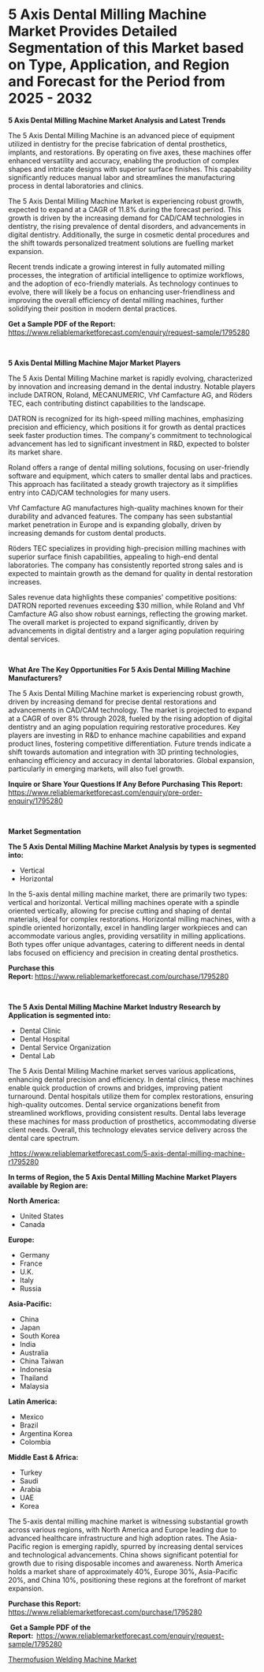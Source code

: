 <p><h1>5 Axis Dental Milling Machine Market Provides Detailed Segmentation of this Market based on Type, Application, and Region and Forecast for the Period from 2025 - 2032</h1></p><p><strong>5 Axis Dental Milling Machine Market Analysis and Latest Trends</strong></p>
<p><p>The 5 Axis Dental Milling Machine is an advanced piece of equipment utilized in dentistry for the precise fabrication of dental prosthetics, implants, and restorations. By operating on five axes, these machines offer enhanced versatility and accuracy, enabling the production of complex shapes and intricate designs with superior surface finishes. This capability significantly reduces manual labor and streamlines the manufacturing process in dental laboratories and clinics.</p><p>The 5 Axis Dental Milling Machine Market is experiencing robust growth, expected to expand at a CAGR of 11.8% during the forecast period. This growth is driven by the increasing demand for CAD/CAM technologies in dentistry, the rising prevalence of dental disorders, and advancements in digital dentistry. Additionally, the surge in cosmetic dental procedures and the shift towards personalized treatment solutions are fuelling market expansion. </p><p>Recent trends indicate a growing interest in fully automated milling processes, the integration of artificial intelligence to optimize workflows, and the adoption of eco-friendly materials. As technology continues to evolve, there will likely be a focus on enhancing user-friendliness and improving the overall efficiency of dental milling machines, further solidifying their position in modern dental practices.</p></p>
<p><strong>Get a Sample PDF of the Report:&nbsp;</strong> <a href="https://www.reliablemarketforecast.com/enquiry/request-sample/1795280?utm_campaign=2195&utm_medium=2&utm_source=Github&utm_content=ia&utm_term=19022025&utm_id=5-axis-dental-milling-machine">https://www.reliablemarketforecast.com/enquiry/request-sample/1795280</a></p>
<p>&nbsp;</p>
<p><strong>5 Axis Dental Milling Machine Major Market Players</strong></p>
<p><p>The 5 Axis Dental Milling Machine market is rapidly evolving, characterized by innovation and increasing demand in the dental industry. Notable players include DATRON, Roland, MECANUMERIC, Vhf Camfacture AG, and Röders TEC, each contributing distinct capabilities to the landscape.</p><p>DATRON is recognized for its high-speed milling machines, emphasizing precision and efficiency, which positions it for growth as dental practices seek faster production times. The company's commitment to technological advancement has led to significant investment in R&D, expected to bolster its market share.</p><p>Roland offers a range of dental milling solutions, focusing on user-friendly software and equipment, which caters to smaller dental labs and practices. This approach has facilitated a steady growth trajectory as it simplifies entry into CAD/CAM technologies for many users.</p><p>Vhf Camfacture AG manufactures high-quality machines known for their durability and advanced features. The company has seen substantial market penetration in Europe and is expanding globally, driven by increasing demands for custom dental products.</p><p>Röders TEC specializes in providing high-precision milling machines with superior surface finish capabilities, appealing to high-end dental laboratories. The company has consistently reported strong sales and is expected to maintain growth as the demand for quality in dental restoration increases.</p><p>Sales revenue data highlights these companies' competitive positions: DATRON reported revenues exceeding $30 million, while Roland and Vhf Camfacture AG also show robust earnings, reflecting the growing market. The overall market is projected to expand significantly, driven by advancements in digital dentistry and a larger aging population requiring dental services.</p></p>
<p>&nbsp;</p>
<p><strong>What Are The Key Opportunities For 5 Axis Dental Milling Machine Manufacturers?</strong></p>
<p><p>The 5 Axis Dental Milling Machine market is experiencing robust growth, driven by increasing demand for precise dental restorations and advancements in CAD/CAM technology. The market is projected to expand at a CAGR of over 8% through 2028, fueled by the rising adoption of digital dentistry and an aging population requiring restorative procedures. Key players are investing in R&D to enhance machine capabilities and expand product lines, fostering competitive differentiation. Future trends indicate a shift towards automation and integration with 3D printing technologies, enhancing efficiency and accuracy in dental laboratories. Global expansion, particularly in emerging markets, will also fuel growth.</p></p>
<p><strong>Inquire or Share Your Questions If Any Before Purchasing This Report:</strong> <a href="https://www.reliablemarketforecast.com/enquiry/pre-order-enquiry/1795280?utm_campaign=2195&utm_medium=2&utm_source=Github&utm_content=ia&utm_term=19022025&utm_id=5-axis-dental-milling-machine">https://www.reliablemarketforecast.com/enquiry/pre-order-enquiry/1795280</a></p>
<p>&nbsp;</p>
<p><strong>Market Segmentation</strong></p>
<p><strong>The 5 Axis Dental Milling Machine Market Analysis by types is segmented into:</strong></p>
<p><ul><li>Vertical</li><li>Horizontal</li></ul></p>
<p><p>In the 5-axis dental milling machine market, there are primarily two types: vertical and horizontal. Vertical milling machines operate with a spindle oriented vertically, allowing for precise cutting and shaping of dental materials, ideal for complex restorations. Horizontal milling machines, with a spindle oriented horizontally, excel in handling larger workpieces and can accommodate various angles, providing versatility in milling applications. Both types offer unique advantages, catering to different needs in dental labs focused on efficiency and precision in creating dental prosthetics.</p></p>
<p><strong>Purchase this Report:&nbsp;</strong><a href="https://www.reliablemarketforecast.com/purchase/1795280?utm_campaign=2195&utm_medium=2&utm_source=Github&utm_content=ia&utm_term=19022025&utm_id=5-axis-dental-milling-machine">https://www.reliablemarketforecast.com/purchase/1795280</a></p>
<p>&nbsp;</p>
<p><strong>The 5 Axis Dental Milling Machine Market Industry Research by Application is segmented into:</strong></p>
<p><ul><li>Dental Clinic</li><li>Dental Hospital</li><li>Dental Service Organization</li><li>Dental Lab</li></ul></p>
<p><p>The 5 Axis Dental Milling Machine market serves various applications, enhancing dental precision and efficiency. In dental clinics, these machines enable quick production of crowns and bridges, improving patient turnaround. Dental hospitals utilize them for complex restorations, ensuring high-quality outcomes. Dental service organizations benefit from streamlined workflows, providing consistent results. Dental labs leverage these machines for mass production of prosthetics, accommodating diverse client needs. Overall, this technology elevates service delivery across the dental care spectrum.</p></p>
<p><a href="https://www.reliablemarketforecast.com/5-axis-dental-milling-machine-r1795280?utm_campaign=2195&utm_medium=2&utm_source=Github&utm_content=ia&utm_term=19022025&utm_id=5-axis-dental-milling-machine">&nbsp;https://www.reliablemarketforecast.com/5-axis-dental-milling-machine-r1795280</a></p>
<p><strong>In terms of Region, the 5 Axis Dental Milling Machine Market Players available by Region are:</strong></p>
<p>
    <p> <strong> North America: </strong>
        <ul>
            <li>United States</li>
            <li>Canada</li>
        </ul>
        </p> 
    <p> <strong> Europe: </strong>
        <ul>
            <li>Germany</li>
            <li>France</li>
            <li>U.K.</li>
            <li>Italy</li>
            <li>Russia</li>
        </ul>
        </p> 
    <p> <strong> Asia-Pacific: </strong>
        <ul>
            <li>China</li>
            <li>Japan</li>
            <li>South Korea</li>
            <li>India</li>
            <li>Australia</li>
            <li>China Taiwan</li>
            <li>Indonesia</li>
            <li>Thailand</li>
            <li>Malaysia</li>
        </ul>
        </p> 
    <p> <strong> Latin America: </strong>
        <ul>
            <li>Mexico</li>
            <li>Brazil</li>
            <li>Argentina Korea</li>
            <li>Colombia</li>
        </ul>
        </p> 
    <p> <strong> Middle East & Africa: </strong>
        <ul>
            <li>Turkey</li>
            <li>Saudi</li>
            <li>Arabia</li>
            <li>UAE</li>
            <li>Korea</li>
        </ul>
    </p>
    </p>
<p><p>The 5-axis dental milling machine market is witnessing substantial growth across various regions, with North America and Europe leading due to advanced healthcare infrastructure and high adoption rates. The Asia-Pacific region is emerging rapidly, spurred by increasing dental services and technological advancements. China shows significant potential for growth due to rising disposable incomes and awareness. North America holds a market share of approximately 40%, Europe 30%, Asia-Pacific 20%, and China 10%, positioning these regions at the forefront of market expansion.</p></p>
<p><strong>Purchase this Report: </strong><a href="https://www.reliablemarketforecast.com/purchase/1795280?utm_campaign=2195&utm_medium=2&utm_source=Github&utm_content=ia&utm_term=19022025&utm_id=5-axis-dental-milling-machine">https://www.reliablemarketforecast.com/purchase/1795280</a></p>
<p>&nbsp;<strong>Get a Sample PDF of the Report:&nbsp;&nbsp;</strong><a href="https://www.reliablemarketforecast.com/enquiry/request-sample/1795280?utm_campaign=2195&utm_medium=2&utm_source=Github&utm_content=ia&utm_term=19022025&utm_id=5-axis-dental-milling-machine">https://www.reliablemarketforecast.com/enquiry/request-sample/1795280</a></p>
<p><strong></strong></p>
<p><p><a href="https://github.com/edacruz6/Market-Research-Report-List-1/blob/main/thermofusion-welding-machine-market.md?utm_campaign=2195&utm_medium=2&utm_source=Github&utm_content=ia&utm_term=19022025&utm_id=5-axis-dental-milling-machine">Thermofusion Welding Machine Market</a></p></p>